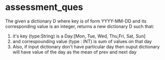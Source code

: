 # assessment_ques
The given a dictionary D where key is of form YYYY-MM-DD and its corresponding value is an integer, returns a new dictionary D such that:

1) it's key (type:String) is a Day:[Mon, Tue, Wed, Thu,Fri, Sat, Sun]
2) and correspounding value (type : INT) is sum of values on that day
3) Also, if input dictionary don't have particular day then ouput dictionary will have value of the day as the mean of prev and next day
